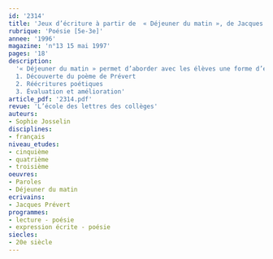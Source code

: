 ```yaml
---
id: '2314'
title: 'Jeux d’écriture à partir de  « Déjeuner du matin », de Jacques Prévert. Séquence'
rubrique: 'Poésie [5e-3e]'
annee: '1996'
magazine: 'n°13 15 mai 1997'
pages: '18'
description: 
  '« Déjeuner du matin » permet d’aborder avec les élèves une forme d’écriture poétique dont l’intérêt peut facilement leur échapper. Ce poème se caractérise par une extrême économie de moyens, la réalité à laquelle il se réfère semble d’une grande banalité. Grâce à son analyse et à des travaux d’écriture, on fera ressortir cette poétique de l’implicite, pour sensibiliser les élèves à l’originalité et à la force suggestive du texte.
  1. Découverte du poème de Prévert
  2. Réécritures poétiques
  3. Évaluation et amélioration'
article_pdf: '2314.pdf'
revue: 'L’école des lettres des collèges'
auteurs:
- Sophie Josselin
disciplines:
- français
niveau_etudes:
- cinquième
- quatrième
- troisième
oeuvres:
- Paroles
- Déjeuner du matin
ecrivains:
- Jacques Prévert
programmes:
- lecture - poésie
- expression écrite - poésie
siecles:
- 20e siècle
---
```

